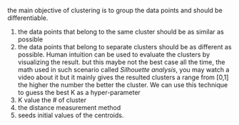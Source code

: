 the main objective of clustering is to group the data points and should be differentiable. 
1. the data points that belong to the same cluster should be as similar as possible 
2. the data points that belong to separate clusters should be as different as possible. 
Human intuition can be used to evaluate the clusters by visualizing the result. but this maybe not the best case all the time, the math used in such scenario called *Silhouette analysis*, you may watch a video about it but it mainly gives the resulted clusters a range from [0,1] the higher the number the better the cluster. 
We can use this technique to guess the best K as a hyper-parameter 
1. K value the  # of cluster 
2. the distance measurement method 
3. seeds initial values of the centroids. 

